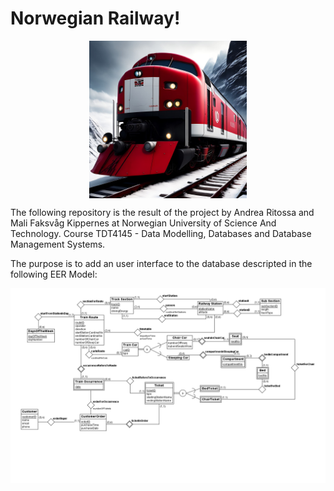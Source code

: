 <h1>Norwegian Railway!</h1>
<div style="display: flex; align-items: center; justify-content: center;">
  <img src="./images/norwegian.jpg" alt="plot" width="50%">
</div>

The following repository is the result of the project by Andrea Ritossa and Mali Faksvåg Kippernes at Norwegian University of Science And Technology.
Course TDT4145 - Data Modelling, Databases and Database Management Systems.

The purpose is to add an user interface to the database descripted in the following EER Model:

![plot](./images/er-model.png)
